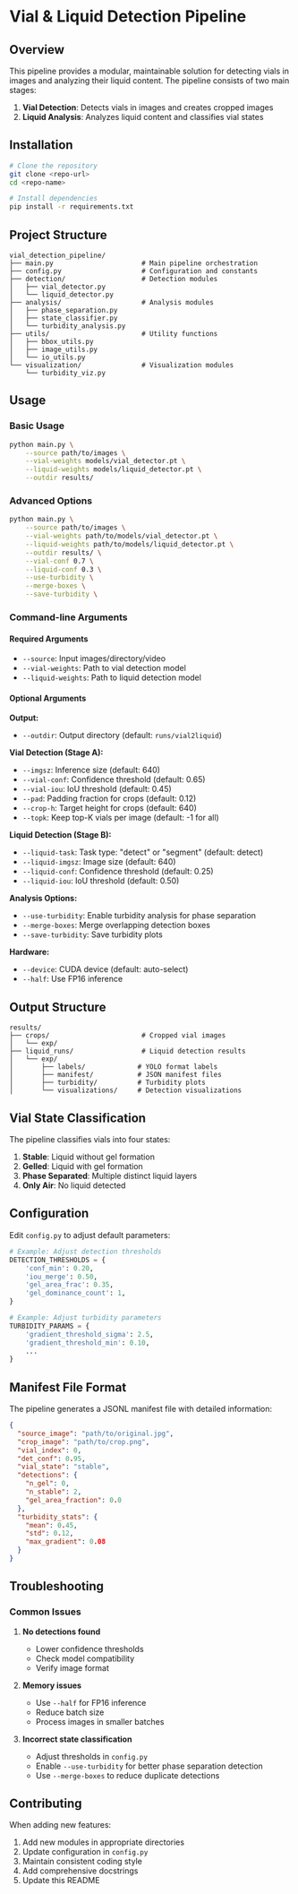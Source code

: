 # Vial & Liquid Detection Pipeline

## Overview

This pipeline provides a modular, maintainable solution for detecting vials in images and analyzing their liquid content. The pipeline consists of two main stages:

1. **Vial Detection**: Detects vials in images and creates cropped images
2. **Liquid Analysis**: Analyzes liquid content and classifies vial states

## Installation

```bash
# Clone the repository
git clone <repo-url>
cd <repo-name>

# Install dependencies
pip install -r requirements.txt
```

## Project Structure

```
vial_detection_pipeline/
├── main.py                      # Main pipeline orchestration
├── config.py                    # Configuration and constants
├── detection/                   # Detection modules
│   ├── vial_detector.py
│   └── liquid_detector.py
├── analysis/                    # Analysis modules
│   ├── phase_separation.py
│   ├── state_classifier.py
│   └── turbidity_analysis.py
├── utils/                       # Utility functions
│   ├── bbox_utils.py
│   ├── image_utils.py
│   └── io_utils.py
└── visualization/               # Visualization modules
    └── turbidity_viz.py
```

## Usage

### Basic Usage

```bash
python main.py \
    --source path/to/images \
    --vial-weights models/vial_detector.pt \
    --liquid-weights models/liquid_detector.pt \
    --outdir results/
```

### Advanced Options

```bash
python main.py \
    --source path/to/images \
    --vial-weights path/to/models/vial_detector.pt \
    --liquid-weights path/to/models/liquid_detector.pt \
    --outdir results/ \
    --vial-conf 0.7 \
    --liquid-conf 0.3 \
    --use-turbidity \
    --merge-boxes \
    --save-turbidity \
```

### Command-line Arguments

#### Required Arguments
- `--source`: Input images/directory/video
- `--vial-weights`: Path to vial detection model
- `--liquid-weights`: Path to liquid detection model

#### Optional Arguments

**Output:**
- `--outdir`: Output directory (default: `runs/vial2liquid`)

**Vial Detection (Stage A):**
- `--imgsz`: Inference size (default: 640)
- `--vial-conf`: Confidence threshold (default: 0.65)
- `--vial-iou`: IoU threshold (default: 0.45)
- `--pad`: Padding fraction for crops (default: 0.12)
- `--crop-h`: Target height for crops (default: 640)
- `--topk`: Keep top-K vials per image (default: -1 for all)

**Liquid Detection (Stage B):**
- `--liquid-task`: Task type: "detect" or "segment" (default: detect)
- `--liquid-imgsz`: Image size (default: 640)
- `--liquid-conf`: Confidence threshold (default: 0.25)
- `--liquid-iou`: IoU threshold (default: 0.50)

**Analysis Options:**
- `--use-turbidity`: Enable turbidity analysis for phase separation
- `--merge-boxes`: Merge overlapping detection boxes
- `--save-turbidity`: Save turbidity plots

**Hardware:**
- `--device`: CUDA device (default: auto-select)
- `--half`: Use FP16 inference

## Output Structure

```
results/
├── crops/                       # Cropped vial images
│   └── exp/
├── liquid_runs/                 # Liquid detection results
│   └── exp/
│       ├── labels/             # YOLO format labels
│       ├── manifest/           # JSON manifest files
│       ├── turbidity/          # Turbidity plots
│       └── visualizations/     # Detection visualizations
```

## Vial State Classification

The pipeline classifies vials into four states:

1. **Stable**: Liquid without gel formation
2. **Gelled**: Liquid with gel formation
3. **Phase Separated**: Multiple distinct liquid layers
4. **Only Air**: No liquid detected

## Configuration

Edit `config.py` to adjust default parameters:

```python
# Example: Adjust detection thresholds
DETECTION_THRESHOLDS = {
    'conf_min': 0.20,
    'iou_merge': 0.50,
    'gel_area_frac': 0.35,
    'gel_dominance_count': 1,
}

# Example: Adjust turbidity parameters
TURBIDITY_PARAMS = {
    'gradient_threshold_sigma': 2.5,
    'gradient_threshold_min': 0.10,
    ...
}
```

## Manifest File Format

The pipeline generates a JSONL manifest file with detailed information:

```json
{
  "source_image": "path/to/original.jpg",
  "crop_image": "path/to/crop.png",
  "vial_index": 0,
  "det_conf": 0.95,
  "vial_state": "stable",
  "detections": {
    "n_gel": 0,
    "n_stable": 2,
    "gel_area_fraction": 0.0
  },
  "turbidity_stats": {
    "mean": 0.45,
    "std": 0.12,
    "max_gradient": 0.08
  }
}
```

## Troubleshooting

### Common Issues

1. **No detections found**
   - Lower confidence thresholds
   - Check model compatibility
   - Verify image format

2. **Memory issues**
   - Use `--half` for FP16 inference
   - Reduce batch size
   - Process images in smaller batches

3. **Incorrect state classification**
   - Adjust thresholds in `config.py`
   - Enable `--use-turbidity` for better phase separation detection
   - Use `--merge-boxes` to reduce duplicate detections


## Contributing

When adding new features:

1. Add new modules in appropriate directories
2. Update configuration in `config.py`
3. Maintain consistent coding style
4. Add comprehensive docstrings
5. Update this README

